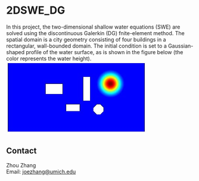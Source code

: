 # 2DSWE_DG
In this project, the two-dimensional shallow water equations (SWE) are solved using the discontinuous Galerkin (DG) fnite-element method. The spatial domain is 
a city geometry consisting of four buildings in a rectangular, wall-bounded domain. The initial condition is set to a Gaussian-shaped profile of the water surface, 
as is shown in the figure below (the color represents the water height). \
![image](https://github.com/joezhang13/2DSWE_DG/blob/master/initialCondition.jpg)

## Contact
Zhou Zhang\
Email: joezhang@umich.edu
